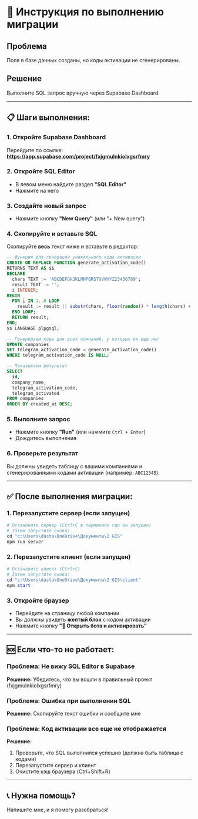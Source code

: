 # 🚀 Инструкция по выполнению миграции

## Проблема

Поля в базе данных созданы, но коды активации не сгенерированы.

## Решение

Выполните SQL запрос вручную через Supabase Dashboard.

---

## 📋 Шаги выполнения:

### 1. Откройте Supabase Dashboard

Перейдите по ссылке: **https://app.supabase.com/project/fxjgmulnkiolxgsrfmry**

### 2. Откройте SQL Editor

- В левом меню найдите раздел **"SQL Editor"**
- Нажмите на него

### 3. Создайте новый запрос

- Нажмите кнопку **"New Query"** (или "+ New query")

### 4. Скопируйте и вставьте SQL

Скопируйте **весь** текст ниже и вставьте в редактор:

```sql
-- Функция для генерации уникального кода активации
CREATE OR REPLACE FUNCTION generate_activation_code()
RETURNS TEXT AS $$
DECLARE
  chars TEXT := 'ABCDEFGHJKLMNPQRSTUVWXYZ23456789';
  result TEXT := '';
  i INTEGER;
BEGIN
  FOR i IN 1..8 LOOP
    result := result || substr(chars, floor(random() * length(chars) + 1)::int, 1);
  END LOOP;
  RETURN result;
END;
$$ LANGUAGE plpgsql;

-- Генерируем коды для всех компаний, у которых их еще нет
UPDATE companies
SET telegram_activation_code = generate_activation_code()
WHERE telegram_activation_code IS NULL;

-- Показываем результат
SELECT
  id,
  company_name,
  telegram_activation_code,
  telegram_activated
FROM companies
ORDER BY created_at DESC;
```

### 5. Выполните запрос

- Нажмите кнопку **"Run"** (или нажмите `Ctrl + Enter`)
- Дождитесь выполнения

### 6. Проверьте результат

Вы должны увидеть таблицу с вашими компаниями и сгенерированными кодами активации (например: `ABC12345`).

---

## ✅ После выполнения миграции:

### 1. Перезапустите сервер (если запущен)

```powershell
# Остановите сервер (Ctrl+C в терминале где он запущен)
# Затем запустите снова:
cd "c:\Users\dasta\OneDrive\Документы\2 GIS"
npm run server
```

### 2. Перезапустите клиент (если запущен)

```powershell
# Остановите клиент (Ctrl+C)
# Затем запустите снова:
cd "c:\Users\dasta\OneDrive\Документы\2 GIS\client"
npm start
```

### 3. Откройте браузер

- Перейдите на страницу любой компании
- Вы должны увидеть **желтый блок** с кодом активации
- Нажмите кнопку **"🚀 Открыть бота и активировать"**

---

## 🆘 Если что-то не работает:

### Проблема: Не вижу SQL Editor в Supabase

**Решение:** Убедитесь, что вы вошли в правильный проект (fxjgmulnkiolxgsrfmry)

### Проблема: Ошибка при выполнении SQL

**Решение:** Скопируйте текст ошибки и сообщите мне

### Проблема: Код активации все еще не отображается

**Решение:**

1. Проверьте, что SQL выполнился успешно (должна быть таблица с кодами)
2. Перезапустите сервер и клиент
3. Очистите кэш браузера (Ctrl+Shift+R)

---

## 📞 Нужна помощь?

Напишите мне, и я помогу разобраться!
